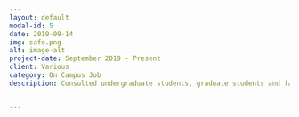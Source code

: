 ```yaml
---
layout: default
modal-id: 5
date: 2019-09-14
img: safe.png
alt: image-alt
project-date: September 2019 - Present
client: Various
category: On Campus Job 
description: Consulted undergraduate students, graduate students and faculty on how to do integrate data science into their own research projects or course material. Consulted with various departments around the University on data visualizations for presentations and reports.


---
```

